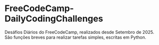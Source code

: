 # FreeCodeCamp-DailyCodingChallenges
Desáfios Diários do FreeCodeCamp, realizados desde Setembro de 2025. São funções breves para realizar tarefas simples, escritas em Python. 
